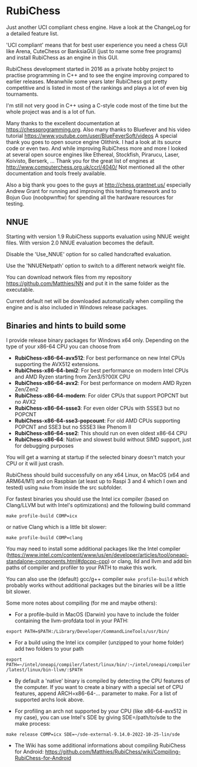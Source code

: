 # RubiChess
Just another UCI compliant chess engine. Have a look at the ChangeLog for a detailed feature list.

'UCI compliant' means that for best user experience you need a chess GUI like Arena, CuteChess or BanksiaGUI (just to name some free programs) and install RubiChess as an engine in this GUI.

RubiChess development started in 2016 as a private hobby project to practise programming in C++ and to see the engine improving compared
to earlier releases. Meanwhile some years later RubiChess got pretty competitive and is listed in most of the rankings and plays
a lot of even big tournaments.

I'm still not very good in C++ using a C-style code most of the time but the whole project was and is a lot of fun.

Many thanks to the excellent documentation at https://chessprogramming.org.
Also many thanks to Bluefever and his video tutorial https://www.youtube.com/user/BlueFeverSoft/videos
A special thank you goes to open source engine Olithink. I had a look at its source code or even two.
And while improving RubiChess more and more I looked at several open source engines like
Ethereal, Stockfish, Pirarucu, Laser, Koivisto, Berserk, ...
Thank you for the great list of engines at http://www.computerchess.org.uk/ccrl/4040/
Not mentioned all the other documentation and tools freely available.

Also a big thank you goes to the guys at http://chess.grantnet.us/ especially Andrew Grant for running and improving this testing framework and to Bojun Guo (noobpwnftw) for spending all the hardware resources for testing.
## NNUE
Starting with version 1.9 RubiChess supports evaluation using NNUE weight files. With version 2.0 NNUE evaluation becomes the default.

Disable the 'Use_NNUE' option for so called handcrafted evaluation.

Use the 'NNUENetpath' option to switch to a different network weight file.

You can download network files from my repository https://github.com/Matthies/NN and put it in the same folder as the executable.

Current default net will be downloaded automatically when compiling the engine and is also included in Windows release packages.

## Binaries and hints to build some
I provide release binary packages for Windows x64 only. Depending on the type of your x86-64 CPU you can choose from
- __RubiChess-x86-64-avx512__: For best performance on new Intel CPUs supporting the AVX512 extensions.
- __RubiChess-x86-64-bmi2__: For best performance on modern Intel CPUs and AMD Ryzen starting from Zen3/5?00X CPU
- __RubiChess-x86-64-avx2__: For best performance on modern AMD Ryzen Zen/Zen2
- __RubiChess-x86-64-modern__: For older CPUs that support POPCNT but no AVX2
- __RubiChess-x86-64-ssse3__: For even older CPUs with SSSE3 but no POPCNT
- __RubiChess-x86-64-sse3-popcount__: For old AMD CPUs supporting POPCNT and SSE3 but no SSSE3 like Phenom II
- __RubiChess-x86-64-sse2__: This should run on even oldest x86-64 CPU
- __RubiChess-x86-64__: Native and slowest build without SIMD support, just for debugging purposes

You will get a warning at startup if the selected binary doesn't match your CPU or it will just crash.

RubiChess should build successfully on any x64 Linux, on MacOS (x64 and ARM64/M1) and on Raspbian (at least up to Raspi 3 and 4 which I own and tested) using ```make``` from inside the src subfolder.

For fastest binaries you should use the Intel icx compiler (based on Clang/LLVM but with Intel's optimizations) and the following build command

```make profile-build COMP=icx```

or native Clang which is a little bit slower:

```make profile-build COMP=clang```

You may need to install some additional packages like the Intel compiler (https://www.intel.com/content/www/us/en/developer/articles/tool/oneapi-standalone-components.html#dpcpp-cpp) or clang, lld and llvm and add bin paths of compiler and profiler to your PATH to make this work.

You can also use the (default) gcc/g++ compiler ```make profile-build``` which probably works without additional packages but the binaries will be a little bit slower.

Some more notes about compiling (for me and maybe others):

- For a profile-build in MacOS (Darwin) you have to include the folder containing the llvm-profdata tool in your PATH:

```export PATH=$PATH:/Library/Developer/CommandLineTools/usr/bin/```

- For a build using the Intel icx compiler (unzipped to your home folder) add two folders to your path

```export PATH=~/intel/oneapi/compiler/latest/linux/bin/:~/intel/oneapi/compiler/latest/linux/bin-llvm/:$PATH```

- By default a 'native' binary is compiled by detecting the CPU features of the computer. If you want to create a binary with a special set of CPU features, append ARCH=x86-64-... parameter to make. For a list of supported archs look above.

- For profiling an arch not supported by your CPU (like x86-64-avx512 in my case), you can use Intel's SDE by giving SDE=/path/to/sde to the make process:

```make release COMP=icx SDE=~/sde-external-9.14.0-2022-10-25-lin/sde```

- The Wiki has some additional informations about compiling RubiChess for Android: https://github.com/Matthies/RubiChess/wiki/Compiling-RubiChess-for-Android
